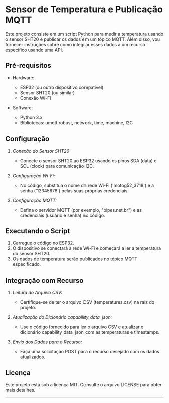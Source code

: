# Sensor de Temperatura e Publicação MQTT

Este projeto consiste em um script Python para medir a temperatura usando o sensor SHT20 e publicar os dados em um tópico MQTT. Além disso, vou fornecer instruções sobre como integrar esses dados a um recurso específico usando uma API.

## Pré-requisitos

- Hardware:

  - ESP32 (ou outro dispositivo compatível)
  - Sensor SHT20 (ou similar)
  - Conexão Wi-Fi

- Software:
  - Python 3.x
  - Bibliotecas: umqtt.robust, network, time, machine, I2C

## Configuração

1. _Conexão do Sensor SHT20:_

   - Conecte o sensor SHT20 ao ESP32 usando os pinos SDA (data) e SCL (clock) para comunicação I2C.

2. _Configuração Wi-Fi:_

   - No código, substitua o nome da rede Wi-Fi ('motog52_3718') e a senha ('12345678') pelas suas próprias credenciais.

3. _Configuração MQTT:_
   - Defina o servidor MQTT (por exemplo, "bipes.net.br") e as credenciais (usuário e senha) no código.

## Executando o Script

1. Carregue o código no ESP32.
2. O dispositivo se conectará à rede Wi-Fi e começará a ler a temperatura do sensor SHT20.
3. Os dados de temperatura serão publicados no tópico MQTT especificado.

## Integração com Recurso

1. _Leitura do Arquivo CSV:_

   - Certifique-se de ter o arquivo CSV (temperatures.csv) na raiz do projeto.

2. _Atualização do Dicionário capability_data_json:_

   - Use o código fornecido para ler o arquivo CSV e atualizar o dicionário capability_data_json com as temperaturas e timestamps.

3. _Envio dos Dados para o Recurso:_
   - Faça uma solicitação POST para o recurso desejado com os dados atualizados.

## Licença

Este projeto está sob a licença MIT. Consulte o arquivo LICENSE para obter mais detalhes.

---
